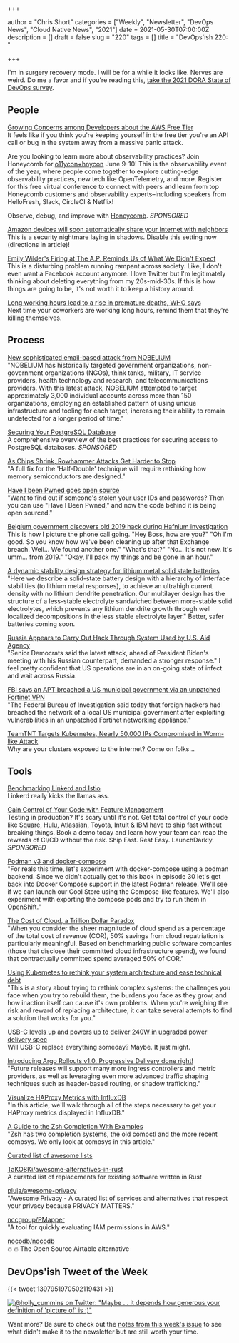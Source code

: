 +++

author = "Chris Short"
categories = ["Weekly", "Newsletter", "DevOps News", "Cloud Native News", "2021"]
date = 2021-05-30T07:00:00Z
description = []
draft = false
slug = "220"
tags = []
title = "DevOps'ish 220: "

+++

I'm in surgery recovery mode. I will be for a while it looks like. Nerves are weird. Do me a favor and if you're reading this, [take the 2021 DORA State of DevOps survey](https://cloud.google.com/blog/products/devops-sre/take-2021-state-devops-survey-shape-future-devops).

## People

[Growing Concerns among Developers about the AWS Free Tier](https://www.infoq.com/news/2021/05/aws-billing-limits/)  
It feels like if you think you're keeping yourself in the free tier you're an API call or bug in the system away from a massive panic attack.

Are you looking to learn more about observability practices? Join Honeycomb for [o11ycon+hnycon](https://o11ycon-hnycon.io/devopsish/?utm_source=devopsish&utm_medium=newsletter&utm_campaign=ad&utm_keyword=&utm_content=devopsish&utm_adgroup) June 9-10! This is the observability event of the year, where people come together to explore cutting-edge observability practices, new tech like OpenTelemetry, and more. Register for this free virtual conference to connect with peers and learn from top Honeycomb customers and observability experts–including speakers from HelloFresh, Slack, CircleCI & Netflix!

Observe, debug, and improve with [Honeycomb](https://www.honeycomb.io/?utm_source=devopsish&utm_medium=newsletter&utm_campaign=ad&utm_content=honeycomb-homepage-devopish). *SPONSORED*

[Amazon devices will soon automatically share your Internet with neighbors](https://arstechnica.com/gadgets/2021/05/amazon-devices-will-soon-automatically-share-your-internet-with-neighbors/)  
This is a security nightmare laying in shadows. Disable this setting now (directions in article)!

[Emily Wilder's Firing at The A.P. Reminds Us of What We Didn't Expect](https://www.nytimes.com/2021/05/29/technology/emily-wilder-firing-ap.html)  
This is a disturbing problem running rampant across society. Like, I don't even want a Facebook account anymore. I love Twitter but I'm legitimately thinking about deleting everything from my 20s-mid-30s. If this is how things are going to be, it's not worth it to keep a history around.

[Long working hours lead to a rise in premature deaths, WHO says](https://www.seattletimes.com/explore/careers/long-working-hours-lead-to-a-rise-in-premature-deaths-who-says/)  
Next time your coworkers are working long hours, remind them that they're killing themselves.


## Process

[New sophisticated email-based attack from NOBELIUM](https://www.microsoft.com/security/blog/2021/05/27/new-sophisticated-email-based-attack-from-nobelium/)  
"NOBELIUM has historically targeted government organizations, non-government organizations (NGOs), think tanks, military, IT service providers, health technology and research, and telecommunications providers. With this latest attack, NOBELIUM attempted to target approximately 3,000 individual accounts across more than 150 organizations, employing an established pattern of using unique infrastructure and tooling for each target, increasing their ability to remain undetected for a longer period of time."

[Securing Your PostgreSQL Database](https://goteleport.com/blog/securing-postgres-postgresql/?utm_source=newsletter&utm_medium=email&utm_campaign=devopsish)  
A comprehensive overview of the best practices for securing access to PostgreSQL databases. *SPONSORED*

[As Chips Shrink, Rowhammer Attacks Get Harder to Stop](https://www.wired.com/story/rowhammer-half-double-attack-bit-flips/)  
"A full fix for the 'Half-Double' technique will require rethinking how memory semiconductors are designed."

[Have I been Pwned goes open source](https://www.zdnet.com/article/have-i-been-pwned-goes-open-source/)  
"Want to find out if someone's stolen your user IDs and passwords? Then you can use "Have I Been Pwned," and now the code behind it is being open sourced."

[Belgium government discovers old 2019 hack during Hafnium investigation](https://therecord.media/belgium-government-discovers-old-2019-hack-during-hafnium-investigation/)  
This is how I picture the phone call going. "Hey Boss, how are you?" "Oh I'm good. So you know how we've been cleaning up after that Exchange breach. Well... We found another one." "What's that?" "No... It's not new. It's umm... from 2019." "Okay, I'll pack my things and be gone in an hour."

[A dynamic stability design strategy for lithium metal solid state batteries](https://www.nature.com/articles/s41586-021-03486-3)  
"Here we describe a solid-state battery design with a hierarchy of interface stabilities (to lithium metal responses), to achieve an ultrahigh current density with no lithium dendrite penetration. Our multilayer design has the structure of a less-stable electrolyte sandwiched between more-stable solid electrolytes, which prevents any lithium dendrite growth through well localized decompositions in the less stable electrolyte layer." Better, safer batteries coming soon.

[Russia Appears to Carry Out Hack Through System Used by U.S. Aid Agency](https://www.nytimes.com/2021/05/28/us/politics/russia-hack-usaid.html)  
"Senior Democrats said the latest attack, ahead of President Biden's meeting with his Russian counterpart, demanded a stronger response." I feel pretty confident that US operations are in an on-going state of infect and wait across Russia.

[FBI says an APT breached a US municipal government via an unpatched Fortinet VPN](https://therecord.media/fbi-says-an-apt-breached-a-us-municipal-government-via-an-unpatched-fortinet-vpn/)  
"The Federal Bureau of Investigation said today that foreign hackers had breached the network of a local US municipal government after exploiting vulnerabilities in an unpatched Fortinet networking appliance."

[TeamTNT Targets Kubernetes, Nearly 50,000 IPs Compromised in Worm-like Attack](https://www.trendmicro.com/en_us/research/21/e/teamtnt-targets-kubernetes--nearly-50-000-ips-compromised.html)  
Why are your clusters exposed to the internet? Come on folks...

## Tools

[Benchmarking Linkerd and Istio](https://linkerd.io/2021/05/27/linkerd-vs-istio-benchmarks/)  
Linkerd really kicks the llamas ass.

[Gain Control of Your Code with Feature Management](https://learn.launchdarkly.com/demo/?utm_source=devopsish&utm_medium=news_pod&utm_campaign=21q1-newsletter)  
Testing in production?  It's scary until it's not. Get total control of your code like Square, Hulu, Atlassian, Toyota, Intuit & IBM have  to ship fast without breaking things.  Book a demo today and learn how your team can reap the rewards of CI/CD without the risk.
Ship Fast. Rest Easy. LaunchDarkly. *SPONSORED*

[Podman v3 and docker-compose](https://www.youtube.com/watch?v=Eahh-ZxiU4U)  
"For reals this time, let's experiment with docker-compose using a podman backend. Since we didn't actually get to this back in episode 30 let's get back into Docker Compose support in the latest Podman release. We'll see if we can launch our Cool Store using the Compose-like features. We'll also experiment with exporting the compose pods and try to run them in OpenShift."

[The Cost of Cloud, a Trillion Dollar Paradox](https://a16z.com/2021/05/27/cost-of-cloud-paradox-market-cap-cloud-lifecycle-scale-growth-repatriation-optimization/)  
"When you consider the sheer magnitude of cloud spend as a percentage of the total cost of revenue (COR), 50% savings from cloud repatriation is particularly meaningful. Based on benchmarking public software companies (those that disclose their committed cloud infrastructure spend), we found that contractually committed spend averaged 50% of COR."

[Using Kubernetes to rethink your system architecture and ease technical debt](https://stackoverflow.blog/2021/05/19/rethinking-system-architecture-can-kubernetes-help-to-solve-rewrite-anxiety/)  
"This is a story about trying to rethink complex systems: the challenges you face when you try to rebuild them, the burdens you face as they grow, and how inaction itself can cause it's own problems. When you're weighing the risk and reward of replacing architecture, it can take several attempts to find a solution that works for you."

[USB-C levels up and powers up to deliver 240W in upgraded power delivery spec](https://www.theregister.com/2021/05/27/usb_pd_240w_upgrade/)  
Will USB-C replace everything someday? Maybe. It just might.

[Introducing Argo Rollouts v1.0. Progressive Delivery done right!](https://blog.argoproj.io/introducing-argo-rollouts-v1-0-803e87f76ef7)  
"Future releases will support many more ingress controllers and metric providers, as well as leveraging even more advanced traffic shaping techniques such as header-based routing, or shadow trafficking."

[Visualize HAProxy Metrics with InfluxDB](https://www.haproxy.com/blog/visualize-haproxy-metrics-with-influxdb/)  
"In this article, we'll walk through all of the steps necessary to get your HAProxy metrics displayed in InfluxDB."

[A Guide to the Zsh Completion With Examples](https://thevaluable.dev/zsh-completion-guide-examples/)  
"Zsh has two completion systems, the old compctl and the more recent compsys. We only look at compsys in this article."

[Curated list of awesome lists](https://project-awesome.org/)

[TaKO8Ki/awesome-alternatives-in-rust](https://github.com/TaKO8Ki/awesome-alternatives-in-rust)  
A curated list of replacements for existing software written in Rust

[pluja/awesome-privacy](https://github.com/pluja/awesome-privacy)  
"Awesome Privacy - A curated list of services and alternatives that respect your privacy because PRIVACY MATTERS."

[nccgroup/PMapper](https://github.com/nccgroup/PMapper)  
"A tool for quickly evaluating IAM permissions in AWS."

[nocodb/nocodb](https://github.com/nocodb/nocodb)  
🔥 🔥 The Open Source Airtable alternative

## DevOps'ish Tweet of the Week

{{< tweet 1397951970502119431 >}}

[![@holly_cummins on Twitter: "Maybe ... it depends how generous your definition of 'picture of' is :)"](/images/220-devopsish-tweet-of-the-week.png)](https://twitter.com/holly_cummins/status/1397951970502119431)

Want more? Be sure to check out the [notes from this week's issue](https://devopsish.com/220/notes/) to see what didn't make it to the newsletter but are still worth your time.
